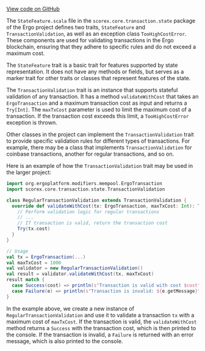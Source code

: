 [View code on GitHub](https://github.com/ergoplatform/ergo/.autodoc/docs/json/src/main/scala/scorex/core/transaction/state)

The `StateFeature.scala` file in the `scorex.core.transaction.state` package of the Ergo project defines two traits, `StateFeature` and `TransactionValidation`, as well as an exception class `TooHighCostError`. These components are used for validating transactions in the Ergo blockchain, ensuring that they adhere to specific rules and do not exceed a maximum cost.

The `StateFeature` trait is a basic trait for features supported by state representation. It does not have any methods or fields, but serves as a marker trait for other traits or classes that represent features of the state.

The `TransactionValidation` trait is an instance that supports stateful validation of any transaction. It has a method `validateWithCost` that takes an `ErgoTransaction` and a maximum transaction cost as input and returns a `Try[Int]`. The `maxTxCost` parameter is used to limit the maximum cost of a transaction. If the transaction cost exceeds this limit, a `TooHighCostError` exception is thrown.

Other classes in the project can implement the `TransactionValidation` trait to provide specific validation rules for different types of transactions. For example, there may be a class that implements `TransactionValidation` for coinbase transactions, another for regular transactions, and so on.

Here is an example of how the `TransactionValidation` trait may be used in the larger project:

```scala
import org.ergoplatform.modifiers.mempool.ErgoTransaction
import scorex.core.transaction.state.TransactionValidation

class RegularTransactionValidation extends TransactionValidation {
  override def validateWithCost(tx: ErgoTransaction, maxTxCost: Int): Try[Int] = {
    // Perform validation logic for regular transactions
    // ...
    // If transaction is valid, return the transaction cost
    Try(tx.cost)
  }
}

// Usage
val tx = ErgoTransaction(...)
val maxTxCost = 1000
val validator = new RegularTransactionValidation()
val result = validator.validateWithCost(tx, maxTxCost)
result match {
  case Success(cost) => println(s"Transaction is valid with cost $cost")
  case Failure(e) => println(s"Transaction is invalid: ${e.getMessage}")
}
```

In the example above, we create a new instance of `RegularTransactionValidation` and use it to validate a transaction `tx` with a maximum cost of `maxTxCost`. If the transaction is valid, the `validateWithCost` method returns a `Success` with the transaction cost, which is then printed to the console. If the transaction is invalid, a `Failure` is returned with an error message, which is also printed to the console.
